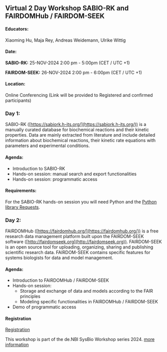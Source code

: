 ## Virtual 2 Day Workshop SABIO-RK and FAIRDOMHub / FAIRDOM-SEEK

#### Educators:
Xiaoming Hu, Maja Rey, Andreas Weidemann, Ulrike Wittig

#### Date:
**SABIO-RK:** 25-NOV-2024 2:00 pm - 5:00pm (CET / UTC +1)

**FAIRDOM-SEEK:** 26-NOV-2024 2:00 pm - 6:00pm (CET / UTC +1)

#### Location:
Online Conferencing (Link will be provided to Registered and confirmed participants)

### Day 1:
SABIO-RK ([https://sabiork.h-its.org/](https://sabiork.h-its.org/)) is a manually curated database for biochemical reactions and their kinetic properties. Data are mainly extracted from literature and include detailed information about biochemical reactions, their kinetic rate equations with parameters and experimental conditions.

#### Agenda:

 -  Introduction to SABIO-RK
 -  Hands-on session: manual search and export functionalities
 -  Hands-on session: programmatic access

#### Requirements:

For the SABIO-RK hands-on session you will need Python and the [Python library Requests](https://pypi.python.org/pypi/requests).

### Day 2:
FAIRDOMHub ([https://fairdomhub.org/](https://fairdomhub.org/)) is a free research data management platform built upon the FAIRDOM-SEEK software ([http://fairdomseek.org](http://fairdomseek.org)). FAIRDOM-SEEK is an open 
source tool for uploading, organizing, sharing and publishing scientific research data. FAIRDOM-SEEK contains specific features for systems biologists for data and model management. 

#### Agenda:

 -  Introduction to FAIRDOMHub / FAIRDOM-SEEK
 -  Hands-on session: 
    -  Storage and exchange of data and models according to the FAIR principles
    -  Modeling specific functionalities in FAIRDOMHub / FAIRDOM-SEEK
 - Demo of programmatic access

#### Registration
[Registration](https://docs.google.com/forms/d/1vupBcgBWe02_OOYCDzKQfNuBDtl2_Rkz-qam8JMpqPM)

This workshop is part of the de.NBI SysBio Workshop series 2024. [more information](../)
